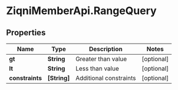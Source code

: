 # ZiqniMemberApi.RangeQuery

## Properties

Name | Type | Description | Notes
------------ | ------------- | ------------- | -------------
**gt** | **String** | Greater than value | [optional] 
**lt** | **String** | Less than value | [optional] 
**constraints** | **[String]** | Additional constraints | [optional] 


